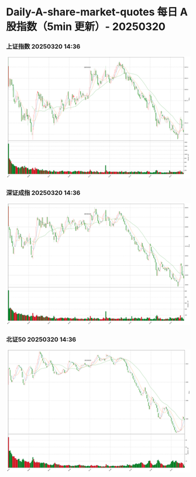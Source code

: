 
# Daily-A-share-market-quotes 每日 A 股指数（5min 更新）- 20250320

### 上证指数 20250320 14:36
![](./fig/2025/3/20250320-sh000001.png)

### 深证成指 20250320 14:36
![](./fig/2025/3/20250320-sz399001.png)

### 北证50 20250320 14:36
![](./fig/2025/3/20250320-bj899050.png)
